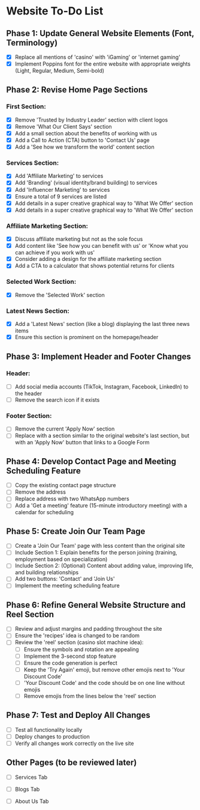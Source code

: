 # Website To-Do List

## Phase 1: Update General Website Elements (Font, Terminology)
- [x] Replace all mentions of 'casino' with 'iGaming' or 'internet gaming'
- [x] Implement Poppins font for the entire website with appropriate weights (Light, Regular, Medium, Semi-bold)

## Phase 2: Revise Home Page Sections
### First Section:
- [x] Remove 'Trusted by Industry Leader' section with client logos
- [x] Remove 'What Our Client Says' section
- [x] Add a small section about the benefits of working with us
- [x] Add a Call to Action (CTA) button to 'Contact Us' page
- [x] Add a 'See how we transform the world' content section

### Services Section:
- [x] Add 'Affiliate Marketing' to services
- [x] Add 'Branding' (visual identity/brand building) to services
- [x] Add 'Influencer Marketing' to services
- [x] Ensure a total of 9 services are listed
- [x] Add details in a super creative graphical way to 'What We Offer' section
- [x] Add details in a super creative graphical way to 'What We Offer' section

### Affiliate Marketing Section:
- [x] Discuss affiliate marketing but not as the sole focus
- [x] Add content like \'See how you can benefit with us\' or \'Know what you can achieve if you work with us\'
- [x] Consider adding a design for the affiliate marketing section
- [x] Add a CTA to a calculator that shows potential returns for clients

### Selected Work Section:
- [x] Remove the 'Selected Work' section

### Latest News Section:
- [x] Add a 'Latest News' section (like a blog) displaying the last three news items
- [x] Ensure this section is prominent on the homepage/header

## Phase 3: Implement Header and Footer Changes
### Header:
- [ ] Add social media accounts (TikTok, Instagram, Facebook, LinkedIn) to the header
- [ ] Remove the search icon if it exists

### Footer Section:
- [ ] Remove the current 'Apply Now' section
- [ ] Replace with a section similar to the original website's last section, but with an 'Apply Now' button that links to a Google Form

## Phase 4: Develop Contact Page and Meeting Scheduling Feature
- [ ] Copy the existing contact page structure
- [ ] Remove the address
- [ ] Replace address with two WhatsApp numbers
- [ ] Add a 'Get a meeting' feature (15-minute introductory meeting) with a calendar for scheduling

## Phase 5: Create Join Our Team Page
- [ ] Create a 'Join Our Team' page with less content than the original site
- [ ] Include Section 1: Explain benefits for the person joining (training, employment based on specialization)
- [ ] Include Section 2: (Optional) Content about adding value, improving life, and building relationships
- [ ] Add two buttons: 'Contact' and 'Join Us'
- [ ] Implement the meeting scheduling feature

## Phase 6: Refine General Website Structure and Reel Section
- [ ] Review and adjust margins and padding throughout the site
- [ ] Ensure the 'recipes' idea is changed to be random
- [ ] Review the 'reel' section (casino slot machine idea):
  - [ ] Ensure the symbols and rotation are appealing
  - [ ] Implement the 3-second stop feature
  - [ ] Ensure the code generation is perfect
  - [ ] Keep the 'Try Again' emoji, but remove other emojis next to 'Your Discount Code'
  - [ ] 'Your Discount Code' and the code should be on one line without emojis
  - [ ] Remove emojis from the lines below the 'reel' section

## Phase 7: Test and Deploy All Changes
- [ ] Test all functionality locally
- [ ] Deploy changes to production
- [ ] Verify all changes work correctly on the live site

## Other Pages (to be reviewed later)
- [ ] Services Tab
- [ ] Blogs Tab
- [ ] About Us Tab

